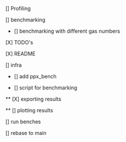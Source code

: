 [] Profiling

[] benchmarking

* [] benchmarking with different gas numbers

[X] TODO's

[X] README


[] infra

* [] add ppx_bench

* [] script for benchmarking

** [X] exporting results

** [] plotting results

[] run benches

[] rebase to main 
